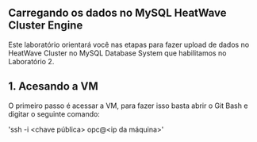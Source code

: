 ## Carregando os dados no MySQL HeatWave Cluster Engine

Este laboratório orientará você nas etapas para fazer upload de dados no HeatWave Cluster no MySQL Database System que habilitamos no Laboratório 2.

## 1. Acesando a VM

O primeiro passo é acessar a VM, para fazer isso basta abrir o Git Bash e digitar o seguinte comando:

'ssh -i <chave pública> opc@<ip da máquina>'




